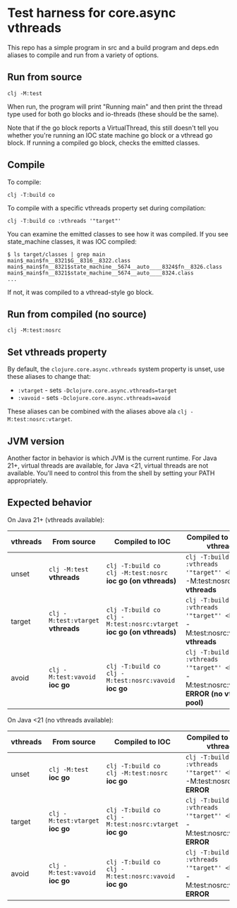 # Test harness for core.async vthreads

This repo has a simple program in src and a build program and deps.edn aliases to compile and run from a variety of options.

## Run from source

```
clj -M:test
```

When run, the program will print "Running main" and then print the thread type used for both go blocks and io-threads (these should be the same). 

Note that if the go block reports a VirtualThread, this still doesn't tell you whether you're running an IOC state machine go block or a vthread go block. If running a compiled go block, checks the emitted classes.

## Compile

To compile:

```
clj -T:build co
```

To compile with a specific vthreads property set during compilation:

```
clj -T:build co :vthreads '"target"'
```

You can examine the emitted classes to see how it was compiled. If you see state_machine classes, it was IOC compiled:

```
$ ls target/classes | grep main
main$_main$fn__8321$G__8316__8322.class
main$_main$fn__8321$state_machine__5674__auto____8324$fn__8326.class
main$_main$fn__8321$state_machine__5674__auto____8324.class
...
```

If not, it was compiled to a vthread-style go block.

## Run from compiled (no source)

```
clj -M:test:nosrc
```

## Set vthreads property

By default, the `clojure.core.async.vthreads` system property is unset, use these aliases to change that:

* `:vtarget` - sets `-Dclojure.core.async.vthreads=target`
* `:vavoid` - sets `-Dclojure.core.async.vthreads=avoid`

These aliases can be combined with the aliases above ala `clj -M:test:nosrc:vtarget`.

## JVM version

Another factor in behavior is which JVM is the current runtime. For Java 21+, virtual threads are available, for Java <21, virtual threads are not available. You'll need to control this from the shell by setting your PATH appropriately.


## Expected behavior

On Java 21+ (vthreads available):

| vthreads | From source | Compiled to IOC | Compiled to expect vthread |
| ---- | ---- | ---- | ---- |
| unset | `clj -M:test` <br> **vthreads** | `clj -T:build co` <br> `clj -M:test:nosrc` <br> **ioc go (on vthreads)** | `clj -T:build co :vthreads '"target"' <br> `clj -M:test:nosrc` <br> **vthreads** |
| target | `clj -M:test:vtarget`<br> **vthreads** | `clj -T:build co` <br> `clj -M:test:nosrc:vtarget` <br> **ioc go (on vthreads)** | `clj -T:build co :vthreads '"target"' <br> `clj -M:test:nosrc:vtarget` <br> **vthreads** |
| avoid | `clj -M:test:vavoid`<br> **ioc go** | `clj -T:build co` <br> `clj -M:test:nosrc:vavoid` <br> **ioc go** | `clj -T:build co :vthreads '"target"' <br> `clj -M:test:nosrc:vavoid`<br> **ERROR (no vthread pool)** |


On Java <21 (no vthreads available):

| vthreads | From source | Compiled to IOC | Compiled to expect vthread |
| ---- | ---- | ---- | ---- |
| unset | `clj -M:test` <br> **ioc go** | `clj -T:build co` <br> `clj -M:test:nosrc` <br> **ioc go** | `clj -T:build co :vthreads '"target"' <br> `clj -M:test:nosrc` <br> **ERROR** |
| target | `clj -M:test:vtarget` <br> **ioc go** | `clj -T:build co` <br> `clj -M:test:nosrc:vtarget` <br> **ioc go** | `clj -T:build co :vthreads '"target"' <br> `clj -M:test:nosrc:vtarget` <br> **ERROR** |
| avoid | `clj -M:test:vavoid` <br> **ioc go** | `clj -T:build co` <br> `clj -M:test:nosrc:vavoid` <br> **ioc go** | `clj -T:build co :vthreads '"target"' <br> `clj -M:test:nosrc:vavoid` <br> **ERROR** |



